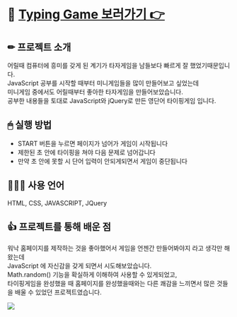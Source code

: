# 🔗 [Typing Game 보러가기 👉](https://mireyhgnay.github.io/typing-game/)

## ✏ 프로젝트 소개
어릴때 컴퓨터에 흥미를 갖게 된 계기가 타자게임을 남들보다 빠르게 잘 했었기때문입니다.  
JavaScript 공부를 시작할 때부터 미니게임들을 많이 만들어보고 싶었는데  
미니게임 중에서도 어릴때부터 좋아한 타자게임을 만들어보았습니다.  
공부한 내용들을 토대로 JavaScript와 jQuery로 만든 영단어 타이핑게임 입니다.  

## 🖱 실행 방법
* START 버튼을 누르면 페이지가 넘어가 게임이 시작됩니다
* 제한된 초 안에 타이핑을 쳐야 다음 문제로 넘어갑니다
* 만약 초 안에 못할 시 단어 입력이 안되게되면서 게임이 중단됩니다

## 👩🏻‍💻 사용 언어
HTML, CSS, JAVASCRIPT, JQuery

## 👍 프로젝트를 통해 배운 점
워낙 홈페이지를 제작하는 것을 좋아했어서 게임을 언젠간 만들어봐야지 라고 생각만 해왔는데  
JavaScript 에 자신감을 갖게 되면서 시도해보았습니다.  
Math.random() 기능을 확실하게 이해하여 사용할 수 있게되었고,  
타이핑게임을 완성했을 때 홈페이지를 완성했을때와는 다른 쾌감을 느끼면서 많은 것들을 배울 수 있었던 프로젝트였습니다.

![](https://images.velog.io/images/hyerimiya/post/3d0dff92-db23-4ab8-a2b5-71250237c0d5/game_gif.gif)

